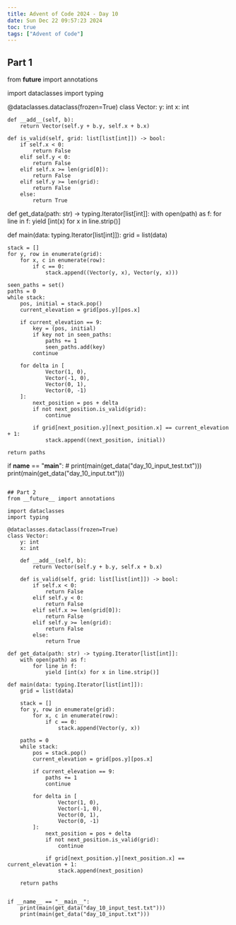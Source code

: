 ```yaml
---
title: Advent of Code 2024 - Day 10
date: Sun Dec 22 09:57:23 2024
toc: true
tags: ["Advent of Code"]
---
```


## Part 1
from __future__ import annotations

import dataclasses
import typing

@dataclasses.dataclass(frozen=True)
class Vector:
    y: int
    x: int

    def __add__(self, b):
        return Vector(self.y + b.y, self.x + b.x)

    def is_valid(self, grid: list[list[int]]) -> bool:
        if self.x < 0:
            return False
        elif self.y < 0:
            return False
        elif self.x >= len(grid[0]):
            return False
        elif self.y >= len(grid):
            return False
        else:
            return True

def get_data(path: str) -> typing.Iterator[list[int]]:
    with open(path) as f:
        for line in f:
            yield [int(x) for x in line.strip()]

def main(data: typing.Iterator[list[int]]):
    grid = list(data)

    stack = []
    for y, row in enumerate(grid):
        for x, c in enumerate(row):
            if c == 0:
                stack.append((Vector(y, x), Vector(y, x)))

    seen_paths = set()
    paths = 0
    while stack:
        pos, initial = stack.pop()
        current_elevation = grid[pos.y][pos.x]

        if current_elevation == 9:
            key = (pos, initial)
            if key not in seen_paths:
                paths += 1
                seen_paths.add(key)
            continue

        for delta in [
                Vector(1, 0),
                Vector(-1, 0),
                Vector(0, 1),
                Vector(0, -1)
        ]:
            next_position = pos + delta
            if not next_position.is_valid(grid):
                continue

            if grid[next_position.y][next_position.x] == current_elevation + 1:
                stack.append((next_position, initial))

    return paths


if __name__ == "__main__":
    # print(main(get_data("day_10_input_test.txt")))
    print(main(get_data("day_10_input.txt")))
```

## Part 2
from __future__ import annotations

import dataclasses
import typing

@dataclasses.dataclass(frozen=True)
class Vector:
    y: int
    x: int

    def __add__(self, b):
        return Vector(self.y + b.y, self.x + b.x)

    def is_valid(self, grid: list[list[int]]) -> bool:
        if self.x < 0:
            return False
        elif self.y < 0:
            return False
        elif self.x >= len(grid[0]):
            return False
        elif self.y >= len(grid):
            return False
        else:
            return True

def get_data(path: str) -> typing.Iterator[list[int]]:
    with open(path) as f:
        for line in f:
            yield [int(x) for x in line.strip()]

def main(data: typing.Iterator[list[int]]):
    grid = list(data)

    stack = []
    for y, row in enumerate(grid):
        for x, c in enumerate(row):
            if c == 0:
                stack.append(Vector(y, x))

    paths = 0
    while stack:
        pos = stack.pop()
        current_elevation = grid[pos.y][pos.x]

        if current_elevation == 9:
            paths += 1
            continue

        for delta in [
                Vector(1, 0),
                Vector(-1, 0),
                Vector(0, 1),
                Vector(0, -1)
        ]:
            next_position = pos + delta
            if not next_position.is_valid(grid):
                continue

            if grid[next_position.y][next_position.x] == current_elevation + 1:
                stack.append(next_position)

    return paths


if __name__ == "__main__":
    print(main(get_data("day_10_input_test.txt")))
    print(main(get_data("day_10_input.txt")))
```
